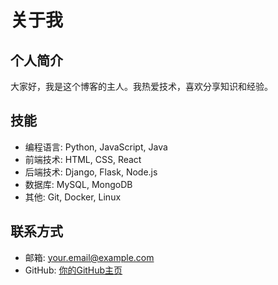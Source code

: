 # 关于我

## 个人简介

大家好，我是这个博客的主人。我热爱技术，喜欢分享知识和经验。

## 技能

- 编程语言: Python, JavaScript, Java
- 前端技术: HTML, CSS, React
- 后端技术: Django, Flask, Node.js
- 数据库: MySQL, MongoDB
- 其他: Git, Docker, Linux

## 联系方式

- 邮箱: your.email@example.com
- GitHub: [你的GitHub主页](https://github.com/yourusername)